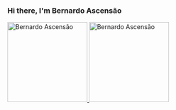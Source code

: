 ### Hi there, I'm Bernardo Ascensão

<div>
    <a href="https://github.com/bernardoascensao/bernardoascensao" />
      <img height="180em" src="https://github-readme-stats.vercel.app/api?username=bernardoascensao&show_icons=true&theme=tokyonight&layout=compact&include_all_commits&count_private=true&cache_seconds=60" alt="Bernardo Ascensão" />
      <img height="180em" src="https://github-readme-stats.vercel.app/api/top-langs?username=bernardoascensao&langs_count=10&show_icons=true&locale=en&layout=compact&theme=tokyonight" alt="Bernardo Ascensão" />
</div>
